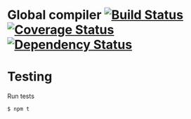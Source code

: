 # Global compiler [![Build Status](https://secure.travis-ci.org/briandipalma/global-compiler.png)](http://travis-ci.org/briandipalma/global-compiler) [![Coverage Status](https://coveralls.io/repos/briandipalma/global-compiler/badge.png)](https://coveralls.io/r/briandipalma/global-compiler) [![Dependency Status](https://david-dm.org/briandipalma/global-compiler.png?theme=shields.io)](https://david-dm.org/briandipalma/global-compiler)

# Testing

Run tests

```bash
$ npm t
```
